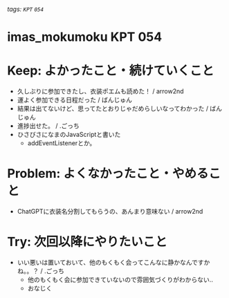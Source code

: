 ###### tags: `KPT` `054`

# imas_mokumoku KPT 054

# Keep: よかったこと・続けていくこと

- 久しぶりに参加できたし、衣装ポエムも読めた！ / arrow2nd
- 運よく参加できる日程だった / ばんじゅん
- 結果は出てないけど、思ってたとおりじゃだめらしいなってわかった / ばんじゅん
- 進捗出せた。 / .ごっち
- ひさびさになまのJavaScriptと書いた
  - addEventListenerとか。

# Problem: よくなかったこと・やめること

- ChatGPTに衣装名分割してもらうの、あんまり意味ない / arrow2nd

# Try: 次回以降にやりたいこと

- いい悪いは置いておいて、他のもくもく会ってこんなに静かなんですかね。。？ / .ごっち
  - 他のもくもく会に参加できていないので雰囲気づくりがわからない..
  - おなじく